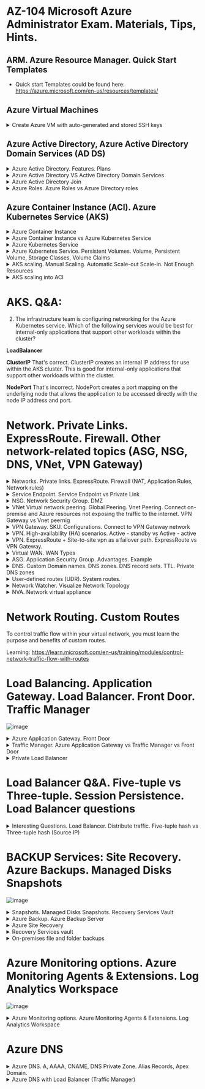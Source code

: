 # AZ-104 Microsoft Azure Administrator Exam. Materials, Tips, Hints.

## ARM. Azure Resource Manager. Quick Start Templates

* Quick start Templates could be found here: https://azure.microsoft.com/en-us/resources/templates/

## Azure Virtual Machines

<details>
<summary>Create Azure VM with auto-generated and stored SSH keys</summary>

> az vm create \
    --resource-group YOUR_RESOURCE_GROUP \
    --name SampleVM2 \
    --image UbuntuLTS \
    --admin-username azureuser \
    --generate-ssh-keys \

</details>  

## Azure Active Directory, Azure Active Directory Domain Services (AD DS)

<details>
<summary>Azure Active Directory. Features. Plans</summary>

![image](https://user-images.githubusercontent.com/4239376/187085417-662708e0-87eb-445c-b6d0-aaea1e0fdc98.png)

</details>

<details>
<summary>Azure Active Directory VS Active Directory Domain Services</summary>

![image](https://user-images.githubusercontent.com/4239376/187085204-f65f3882-d2c3-4369-ab04-b8fbf65cb190.png)

Azure Active Directory is different
* Although Azure AD has many similarities to AD DS, there are also many differences. It is important to realize that using Azure AD is different from deploying an Active Directory domain controller on an Azure virtual machine and adding it to your on-premises domain. Here are some characteristics of Azure AD that make it different.

1. Identity solution. Azure AD is primarily an identity solution, and it is designed for Internet-based applications by using HTTP and HTTPS communications.
REST API Querying. Because Azure AD is HTTP/HTTPS based, it cannot be queried through LDAP. Instead, Azure AD uses the REST API over HTTP and HTTPS.
2. Communication Protocols. Because Azure AD is HTTP/HTTPS based, it does not use Kerberos authentication. Instead, it uses HTTP and HTTPS protocols such as SAML, WS-Federation, and OpenID Connect for authentication (and OAuth for authorization).
3. Federation Services. Azure AD includes federation services, and many third-party services (such as Facebook).
4. Flat structure. Azure AD users and groups are created in a flat structure, and there are no Organizational Units (OUs) or Group Policy Objects (GPOs).
</details>

<details>
<summary>Azure Active Directory Join</summary>

  Azure AD Join is designed to provide access to organizational apps and resources and to simplify Windows deployments of work-owned devices. AD Join has these benefits.  
  Azure Active Directory (Azure AD) enables single sign-on to devices, apps, and services from anywhere. IT administrators must ensure corporate assets are protected and that devices meet standards for security and compliance.  
  ![image](https://user-images.githubusercontent.com/4239376/187085477-db312954-4af1-49b3-877c-ea64fa03f245.png)

  ### Azure AD Join benefits:
* Single-Sign-On (SSO) to your Azure-managed SaaS apps and services. Your users won't have additional authentication prompts when accessing work resources. The SSO functionality is available even when users are not connected to the domain network.
* Enterprise state roaming of user settings across joined devices. With Windows 10, users gain the ability to securely synchronize their user settings and application settings data to the cloud. This reduces the time to configure a new device.
* Access to Microsoft Store for Business using an Azure AD account. Your users can choose from an inventory of applications pre-selected by the organization.
* Windows Hello support for secure and convenient access to work resources.
* Restriction of access to apps from only devices that meet compliance policy.
* Seamless access to on-premise resources when the device has line of sight to the on-premises domain controller.

  ### Connection options:
* Registering a device to Azure AD enables you to manage a device’s identity. Azure AD device registration provides the device with an identity that is used to authenticate the device when a user signs-in to Azure AD. You can use the identity to enable or disable a device.
* Joining a device is an extension to registering a device. Joining provides the benefits of registering and changes the local state of a device. Changing the local state enables your users to sign-in to a device using an organizational work or school account instead of a personal account.
  
</details>

<details>
<summary>Azure Roles. Azure Roles vs Azure Directory roles</summary>

![image](https://user-images.githubusercontent.com/4239376/187094387-e7732727-4847-419a-a3f9-af31cefd071a.png)
![image](https://user-images.githubusercontent.com/4239376/187094390-944ae973-6a22-4828-904d-a9cee7afc8a8.png)
1. Actions
2. NoActions
3. DataActions

* Classic subscription administrator roles
* Azure role-based access control (RBAC) roles
* Azure Active Directory (Azure AD) administrator roles

![image](https://user-images.githubusercontent.com/4239376/187094377-029444cf-0bf9-4ae6-88cd-e906a6c11db9.png)

### The following diagram illustrates how Azure AD Admin roles are different from Azure RBAC roles. 
Azure AD Admin roles are used to manage resources in Azure AD, such as users, groups, and domains. Azure RBAC roles provide more fine-grained access management to Azure resources.

![image](https://user-images.githubusercontent.com/4239376/187094494-02376152-8d06-41ad-87e6-c6ebba533793.png)

</details>

## Azure Container Instance (ACI). Azure Kubernetes Service (AKS)

<details>
<summary>Azure Container Instance</summary>

### Intro:
The top-level resource in Azure Container Instances is the container group. A container group is a collection of containers that get scheduled on the same host machine. The containers in a container group share a lifecycle, resources, local network, and storage volumes. It's similar in concept to a pod in Kubernetes.

![image](https://user-images.githubusercontent.com/4239376/188326890-ee3cf8a5-cb0e-44ff-a508-7b4ddb002994.png)
![image](https://user-images.githubusercontent.com/4239376/188326898-b7259ee3-83e1-4db8-983f-cbb2c3b77b92.png)

### An example container group:
* Is scheduled on a single host machine.
* Is assigned a DNS name label.
* Exposes a single public IP address, with one exposed port.
* Consists of two containers. One container listens on port 80, while the other listens on port 1433.
* Includes two Azure file shares as volume mounts, and each container mounts one of the shares locally.

### Resource allocation
Azure Container Instances allocates resources such as CPUs, memory, and optionally GPUs to a multi-container group by adding the resource requests of the instances in the group. Taking CPU resources as an example, if you create a container group with two container instances, each requesting one CPU, then the container group is allocated 2 CPUs.

### Common scenarios
* Multi-container groups are useful in cases where you want to divide a single functional task into a small number of container images. These images can then be delivered by different teams and have separate resource requirements. Example usage could include:

* A container serving a web application and a container pulling the latest content from source control.
* An application container and a logging container. The logging container collects the logs and metrics output by the main application and writes them to long-term storage.
* An application container and a monitoring container. The monitoring container periodically makes a request to the application to ensure that it's running and responding correctly, and raises an alert if it's not.
* A front-end container and a back-end container. The front end might serve a web application, with the back end running a service to retrieve data.

</details>

<details>
<summary>Azure Container Instance vs Azure Kubernetes Service</summary>

ACI is easier, lightweight solution to run your containerized instances. AKS is more about handling complex scenarios when you need to manage a series of pods, containers in them and so on.

</details>

<details>
<summary>Azure Kubernetes Service</summary>

## The standard container management runtime focuses on managing individual containers. If you want to scale a complex system with multiple containers working together, this scenario becomes challenging. To make the management process easier, it's common to use a container management platform, such as Kubernetes.
  
![image](https://user-images.githubusercontent.com/4239376/188499804-71c3d4d6-81de-481d-97fc-9764aef4d2a3.png)
  
* Pools are groups of nodes with identical configurations.

* Nodes are individual virtual machines running containerized applications.

* Pods are a single instance of an application. A pod can contain multiple containers.

* Container is a lightweight and portable executable image that contains software and all of its dependencies.

* Deployment has one or more identical pods managed by Kubernetes.

* Manifest is the YAML file describing a deployment.

## Kubernetes Cluster
  
![image](https://user-images.githubusercontent.com/4239376/188499954-766b2e58-98dd-4a8f-b58c-97f8b9f07bc4.png)

### A Kubernetes cluster is divided into two components:

Azure-managed nodes, which provide the core Kubernetes services and orchestration of application workloads.
Customer-managed nodes that run your application workloads.
  
### Azure-managed node

When you create an AKS cluster, a cluster node is automatically created and configured. This node is provided as a managed Azure resource abstracted from the user. You pay only for running agent nodes
  
### Nodes and node pools
To run your applications and supporting services, you need a Kubernetes node. An AKS cluster contains one or more nodes (Azure Virtual Machines) that run the Kubernetes node components and the container runtime.
  
* The kubelet is the Kubernetes agent that processes the orchestration requests from the Azure-managed node, and scheduling of running the requested containers. 
* Virtual networking is handled by the kube-proxy on each node. The proxy routes network traffic and manages IP addressing for services and pods.
* The container runtime is the component that allows containerized applications to run and interact with additional resources such as the virtual network and storage. AKS clusters using Kubernetes version 1.19 node pools and greater use containerd as its container runtime. AKS clusters using Kubernetes prior to v1.19 for node pools use Moby (upstream docker) as its container runtime.
  
Nodes of the same configuration are grouped together into node pools. A Kubernetes cluster contains one or more node pools. The initial number of nodes and size are defined when you create an AKS cluster, which creates a default node pool. This default node pool in AKS contains the underlying VMs that run your agent nodes.

### Ingress Controller
  In Kubernetes, Services logically group pods to allow for direct access via an IP address or DNS name and on a specific port. You can also distribute traffic using a load balancer. More complex routing of application traffic can also be achieved with Ingress Controllers. Security and filtering of the network traffic for pods is possible with Kubernetes network policies.
  
### Pods
Kubernetes uses pods to run an instance of your application. A pod represents a single instance of your application. Pods typically have a 1:1 mapping with a container, although there are advanced scenarios where a pod might contain multiple containers. These multi-container pods are scheduled together on the same node, and allow containers to share related resources.
  
</details>

<details>
<summary>Azure Kubernetes Service. Persistent Volumes. Volume, Persistent Volume, Storage Classes, Volume Claims</summary>
  
![image](https://user-images.githubusercontent.com/4239376/188500754-d6adcacf-d378-4f7b-875c-f2758d999d3e.png)  
## Applications that run in Azure Kubernetes Service (AKS) may need to store and retrieve data. 
  
  For some application workloads, this data storage can use local, fast storage on the node that is no longer needed when the pods are deleted. Other application workloads may require storage that persists on more regular data volumes within the Azure platform. Multiple pods may need to share the same data volumes, or reattach data volumes if the pod is rescheduled on a different node. Finally, you may need to inject sensitive data or application configuration information into pods.
  
* Volumes
* Persistent volumes
* Storage classes
* Persistent volume claims
  
### Volumes
Applications often need to be able to store and retrieve data. As Kubernetes typically treats individual pods as ephemeral, disposable resources, different approaches are available for applications use and persist data as necessary. A volume represents a way to store, retrieve, and persist data across pods and through the application lifecycle.  
  
Traditional volumes to store and retrieve data are created as Kubernetes resources backed by Azure Storage. You can manually create these data volumes to be assigned to pods directly, or have Kubernetes automatically create them. These data volumes can use Azure Disks or Azure Files:  
  
* Azure Disks can be used to create a Kubernetes DataDisk resource. Disks can use Azure Premium storage, backed by high-performance SSDs, or Azure Standard storage, backed by regular HDDs. For most production and development workloads, use Premium storage. Azure Disks are mounted as ReadWriteOnce, so are only available to a single node. For storage volumes that can be accessed by multiple nodes simultaneously, use Azure Files.
* Azure Files can be used to mount an SMB 3.0 share backed by an Azure Storage account to pods. Files let you share data across multiple nodes and pods. Files can use Azure Standard storage backed by regular HDDs, or Azure Premium storage, backed by high-performance SSDs.
 
### Persistent volumes
Volumes are defined and created as part of the pod lifecycle only exist until the pod is deleted. Pods often expect their storage to remain if a pod is rescheduled on a different host during a maintenance event, especially in StatefulSets. A persistent volume (PV) is a storage resource created and managed by the Kubernetes API that can exist beyond the lifetime of an individual pod.  
  
Azure Disks or Files are used to provide the PersistentVolume. As noted in the previous section on Volumes, the choice of Disks or Files is often determined by the need for concurrent access to the data or the performance tier.  
  
A PersistentVolume can be statically created by a cluster administrator, or dynamically created by the Kubernetes API server. If a pod is scheduled and requests storage that is not currently available, Kubernetes can create the underlying Azure Disk or Files storage and attach it to the pod. Dynamic provisioning uses a StorageClass to identify what type of Azure storage needs to be created.  
   
### Storage classes
To define different tiers of storage, such as Premium and Standard, you can create a StorageClass. The StorageClass also defines the reclaimPolicy. This reclaimPolicy controls the behavior of the underlying Azure storage resource when the pod is deleted and the persistent volume may no longer be required. The underlying storage resource can be deleted, or retained for use with a future pod.
  
**In AKS, four initial StorageClasses are created for cluster using the in-tree storage plugins:**

* default - Uses Azure StandardSSD storage to create a Managed Disk. The reclaim policy ensures that the underlying Azure Disk is deleted when the persistent volume that used it is deleted.
* managed-premium - Uses Azure Premium storage to create a Managed Disk. The reclaim policy again ensures that the underlying Azure Disk is deleted when the persistent volume that used it is deleted.
* azurefile - Uses Azure Standard storage to create an Azure File Share. The reclaim policy ensures that the underlying Azure File Share is deleted when the persistent volume that used it is deleted.
* azurefile-premium - Uses Azure Premium storage to create an Azure File Share. The reclaim policy ensures that the underlying Azure File Share is deleted when the persistent volume that used it is deleted.
  
  If no StorageClass is specified for a persistent volume, the default StorageClass is used. Take care when requesting persistent volumes so that they use the appropriate storage you need. You can create a StorageClass for additional needs using kubectl.
  
### Persistent volume claims
A PersistentVolumeClaim requests either Disk or File storage of a particular StorageClass, access mode, and size. The Kubernetes API server can dynamically provision the underlying storage resource in Azure if there is no existing resource to fulfill the claim based on the defined StorageClass. The pod definition includes the volume mount once the volume has been connected to the pod.

**A PersistentVolume is bound to a PersistentVolumeClaim once an available storage resource has been assigned to the pod requesting it. There is a 1:1 mapping of persistent volumes to claims.**
  
</details> 

<details>
<summary>AKS scaling. Manual Scaling. Automatic Scale-out Scale-in. Not Enough Resources</summary>

  ![image](https://user-images.githubusercontent.com/4239376/188501775-da85b625-2e80-42cc-91f8-7ebeb8959850.png)

## As you run applications in Azure Kubernetes Service (AKS), you may need to increase or decrease the amount of compute resources. 
As the number of application instances you need change, the number of underlying Kubernetes nodes may also need to change.
  
  
### Manually scale pods or nodes
  You can manually scale replicas (pods) and nodes to test how your application responds to a change in available resources and state. Manually scaling resources also lets you define a set amount of resources to use to maintain a fixed cost, such as the number of nodes. To manually scale, you define the replica or node count, and the Kubernetes API schedules creating new pods or draining nodes.
  
### Horizontal pod autoscaler (checks the Metrics API every 30 seconds)
  Kubernetes uses the horizontal pod autoscaler (HPA) to monitor the resource demand and automatically scale the number of replicas. By default, the horizontal pod autoscaler checks the Metrics API every 30 seconds for any required changes in replica count. When changes are required, the number of replicas is increased or decreased accordingly. Horizontal pod autoscaler works with AKS clusters that have deployed the Metrics Server for Kubernetes 1.8+.

  When you configure the horizontal pod autoscaler for a given deployment, you define the minimum and maximum number of replicas that can run. You also define the metric to monitor and base any scaling decisions on, such as CPU usage.
  
### Cooldown of scaling events
  As the horizontal pod autoscaler checks the Metrics API every 30 seconds, previous scale events may not have successfully completed before another check is made. This behavior could cause the horizontal pod autoscaler to change the number of replicas before the previous scale event has been able to receive application workload and the resource demands to adjust accordingly.

  To minimize these race events, cooldown or delay values can be set. These values define how long the horizontal pod autoscaler must wait after a scale event before another scale event can be triggered. This behavior allows the new replica count to take effect and the Metrics API reflect the distributed workload. By default, the delay on scale up events is 3 minutes, and the delay on scale down events is 5 minutes.
  
  You may need to tune these cooldown values. The default cooldown values may give the impression that the horizontal pod autoscaler isn't scaling the replica count quickly enough. For example, to more quickly increase the number of replicas in use, reduce the --horizontal-pod-autoscaler-upscale-delay when you create your horizontal pod autoscaler definitions using kubectl.
  
### Cluster autoscaler
To respond to changing pod demands, Kubernetes has a cluster autoscaler that adjusts the number of nodes based on the requested compute resources in the node pool. By default, the cluster autoscaler checks the API server every 10 seconds for any required changes in node count. If the cluster autoscale determines that a change is required, the number of nodes in your AKS cluster is increased or decreased accordingly. The cluster autoscaler works with RBAC-enabled AKS clusters that run Kubernetes 1.10.x or higher.

Cluster autoscaler is typically used alongside the horizontal pod autoscaler. When combined, the horizontal pod autoscaler increases or decreases the number of pods based on application demand, and the cluster autoscaler adjusts the number of nodes as needed to run those additional pods accordingly.
  
### Scale out events (IF NOT ENOUGH NODE RESOURCES)
If a node does not have sufficient compute resources to run a requested pod, that pod cannot progress through the scheduling process. The pod cannot start unless other compute resources are available within the node pool.
  
  When the cluster autoscaler notices pods that cannot be scheduled due to node pool resource constraints, the number of nodes within the node pool is increased to provide the extra compute resources. When those additional nodes are successfully deployed and available for use within the node pool, the pods are then scheduled to run on them.
  
* If your application needs to scale rapidly, some pods may remain in a state waiting to be scheduled until the new nodes deployed by the cluster autoscaler can accept the scheduled pods. For applications that have high burst demands, you can scale with virtual nodes and Azure Container Instances.
  
### Scale in events
The cluster autoscaler also monitors the pod scheduling status for nodes that have not recently received new scheduling requests. This scenario indicates that the node pool has more compute resources than are required, and that the number of nodes can be decreased.

A node that passes a threshold for no longer being needed for 10 minutes by default is scheduled for deletion. When this situation occurs, pods are scheduled to run on other nodes within the node pool, and the cluster autoscaler decreases the number of nodes.
  
</details>

<details>
<summary>AKS scaling into ACI</summary>
  
  ![image](https://user-images.githubusercontent.com/4239376/188502805-09e66102-c7ab-49e8-9e4d-a708d2cf8561.png)

  To rapidly scale your AKS cluster, you can integrate with Azure Container Instances (ACI). Kubernetes has built-in components to scale the replica and node count. However, if your application needs to rapidly scale, the horizontal pod autoscaler may schedule more pods than can be provided by the existing compute resources in the node pool. If configured, this scenario would then trigger the cluster autoscaler to deploy additional nodes in the node pool. It may take a few minutes for those nodes to successfully provision.

* ACI lets you quickly deploy container instances without more infrastructure overhead. When you connect with AKS, ACI becomes a secured, logical extension of your AKS cluster. The Virtual Kubelet component is installed in your AKS cluster that presents ACI as a virtual Kubernetes node. Kubernetes can then schedule pods that run as ACI instances through virtual nodes, not as pods on VM nodes directly in your AKS cluster.
  
</details>

# AKS. Q&A:
2. The infrastructure team is configuring networking for the Azure Kubernetes service. Which of the following services would be best for internal-only applications that support other workloads within the cluster?

**LoadBalancer**

**ClusterIP**
That's correct. ClusterIP creates an internal IP address for use within the AKS cluster. This is good for internal-only applications that support other workloads within the cluster.

**NodePort**
That's incorrect. NodePort creates a port mapping on the underlying node that allows the application to be accessed directly with the node IP address and port.

# Network. Private Links. ExpressRoute. Firewall. Other network-related topics (ASG, NSG, DNS, VNet, VPN Gateway)

<details>
<summary>Networks. Private links. ExpressRoute. Firewall (NAT, Application Rules, Network rules)</summary>
  Private links - could organize access between your private network and Azure resource.  Could be created once network created.  
  ExpressRoute - Azure - on-premise connection. 
  
## Firewall
    
![image](https://user-images.githubusercontent.com/4239376/188989290-6bde02fd-2cb8-47e3-91db-11670291e7f3.png)
    
### Topology
  It's recommended to use a hub-spoke network topology when deploying a firewall.

![image](https://user-images.githubusercontent.com/4239376/188988384-1b7a72b7-c469-49fd-b862-272adc8c22fa.png)
    
* The hub is a virtual network in Azure that acts as a central point of connectivity to your on-premises network.
* The spokes are virtual networks that peer with the hub, and can be used to isolate workloads.
* Traffic flows between the on-premises datacenter and the hub through an ExpressRoute or VPN gateway connection.

## Azure Firewall Features
    * Built-in high availability.  load balancers aren't required.
    * Availability Zones. Azure Firewall can be configured during deployment to span multiple Availability Zones for increased availability.
    * Network traffic filtering rules. You can centrally create allow or deny network filtering rules by source and destination IP address, port, and protocol. 
    * Threat intelligence. to alert and deny traffic from/to known malicious IP addresses and domains. The IP addresses and domains are sourced from the Microsoft Threat Intelligence feed.
    * Azure Monitor - built-in

## Azure Firewall combinations
    
![image](https://user-images.githubusercontent.com/4239376/188989451-ea20e496-b26c-472c-bd09-5dfd4fb32b97.png)

* Could be combines with Bastion (RDP\SSH traffic protection to your VMs)
* Could work together with VPN Gateway (Entry point from on-premise DC)

## Azure Firewall rules

![image](https://user-images.githubusercontent.com/4239376/188990044-04cca4c2-5ecb-4cf2-914d-8aa03fd86f01.png)

</details>  

<details>
<summary>Service Endpoint. Service Endpoint vs Private Link</summary>

A virtual network service endpoint provides the identity of your virtual network to the Azure service. Once service endpoints are enabled in your virtual network, you can secure Azure service resources to your virtual network by adding a virtual network rule to the resources.
    
![image](https://user-images.githubusercontent.com/4239376/189526580-ff10eb7f-3e4c-45fd-8f98-ae23c18baf07.png)

## Compare with Private link

Private Link is a newer solution than Service Endpoints.  
See alse here: https://samcogan.com/service-endpoints-and-private-link-whats-the-difference/
![image](https://user-images.githubusercontent.com/4239376/189526610-af2494b9-6289-4fd9-b9f7-2c6348e13773.png)

The key difference between Private Link and Service Endpoints is that with Private Link you are injecting the multi-tenant PaaS resource into your virtual network. With Service Endpoints, traffic still left you vNet and hit the public endpoint of the PaaS resource, with Private Link the PaaS resource sits within your vNet and gets a private IP on your vNet. When you send traffic to the PaaS resource, it does not leave the virtual network.

## Private Link case

![image](https://user-images.githubusercontent.com/4239376/189526704-f1432613-af85-4ccb-9e3b-1e2e5b59d3ac.png)

* Private connectivity to services on Azure. Traffic remains on the Microsoft network, with no public internet access. Connect privately to services running in other Azure regions. Private Link is global and has no regional restrictions.
* Integration with on-premises and peered networks. Access private endpoints over private peering or VPN tunnels from on-premises or peered virtual networks. Microsoft hosts the traffic, so you don’t need to set up public peering or use the internet to migrate your workloads to the cloud.
* Protection against data exfiltration for Azure resources. Use Private Link to map private endpoints to Azure PaaS resources. When there is a security incident within your network, only the mapped resource would be accessible, eliminating the threat of data exfiltration.
* Services delivered directly to your customers’ virtual networks. Privately consume Azure PaaS, Microsoft partner, and your own services in your virtual networks on Azure. Private Link works across Azure Active Directory (Azure AD) tenants to help unify your experience across services. Send, approve, or reject requests directly, without permissions or role-based access controls.
    
</details>

<details>
<summary>NSG. Network Security Group. DMZ</summary>

## NSG

You can limit network traffic to resources in a virtual network using a network security group (NSG). A network security group contains a list of security rules that allow or deny inbound or outbound network traffic. An NSG can be associated to a subnet or a network interface. A network security group can be associated multiple times.

There are three default inbound security rules.  

![image](https://user-images.githubusercontent.com/4239376/189196019-03aa54d1-7b1b-4583-85ce-72aa6c41add2.png)

There are three default outbound security rules.  

![image](https://user-images.githubusercontent.com/4239376/189196054-42265689-d63b-41bd-8b54-234c4478e3e1.png)

You can add more rules by specifying:

* Name
* Priority
* Port
* Protocol (Any, TCP, UDP)
*Source (Any, IP Addresses, Service tag)
* Destination (Any, IP Addresses, Virtual Network)
* Action (Allow or Deny)

## Example:

![image](https://user-images.githubusercontent.com/4239376/189196512-62f8f17f-c23f-471a-9547-1ceaa11fe995.png)

In the above example, if there was incoming traffic on port 80, you would need to have the NSG at the subnet level ALLOW port 80. You would also need another N S G with an ALLOW rule on port 80 at the NIC level.

</details>

<details>
<summary>VNet Virtual network peering. Global Peering. Vnet Peering. Connect on-premise and Azure resources not exposing the traffic to the internet. VPN Gateway vs Vnet peernig</summary>


**Create network:**    
    
> az network vnet create \
    --resource-group <YOUR_RESOURCE_GROUP> \
    --name SalesVNet \
    --address-prefixes 10.1.0.0/16 \
    --subnet-name <SUBNET_NAME> \
    --subnet-prefixes 10.1.1.0/24 \
    --location northeurope
    
**Create peering connection:**
> az network vnet peering create \
    --name <FROM_SUBNET_TO_SUBNET_NAME>
    --remote-vnet <FIRST_SUBNET_NAME> \
    --resource-group <RESOURCE_GROUP_OF_DESTINATION_SUBNET> \
    --vnet-name <SECOND_SUBNET_NAME> \
    --allow-vnet-access  
    
**Show list of established connections:**
> az network vnet peering list \
    --resource-group <RESOURCE_GROUP_ID> \
    --vnet-name <YOUR_NETWORK> \
    --query "[].{Name:name, Resource:resourceGroup, PeeringState:peeringState, AllowVnetAccess:allowVirtualNetworkAccess}"\
    --output table
    
Several business units have identified services in these virtual networks that need to communicate with each other. You need to enable this connectivity, but you don't want to expose these services to the internet. You also want to keep the integration as simple as possible.

![image](https://user-images.githubusercontent.com/4239376/189206782-c6cef64a-ce76-4135-b5e2-945fa6bde316.png)

## How to create
    
![image](https://user-images.githubusercontent.com/4239376/189207616-60a3f1f6-2b99-49ee-8a9e-25cf8d40c9e7.png)

1. Create two virtual networks.
2. Peer the virtual networks.
  Optional:  
3. Create virtual machines in each virtual network.
4. Test the communication between the virtual machines.    
    
### Advantages

* Private. Network traffic between peered virtual networks is private. Traffic between the virtual networks is kept on the Microsoft backbone network. No public Internet, gateways, or encryption is required in the communication between the virtual networks.
* Performance. A low-latency, high-bandwidth connection between resources in different virtual networks.
* Communication. The ability for resources in one virtual network to communicate with resources in a different virtual network, once the virtual networks are peered.
* Seamless. The ability to transfer data across Azure subscriptions, deployment models, and across Azure regions.
* No disruption. No downtime to resources in either virtual network when creating the peering, or after the peering is created.

![image](https://user-images.githubusercontent.com/4239376/189206979-5a706e1f-9be9-484b-97cd-71e0f8ef524a.png)

## VNet is non-transitive
    
VNet Peering is nontransitive. When you establish VNet peering between VNet1 and VNet2 and between VNet2 and VNet3, VNet peering capabilities do not apply between VNet1 and VNet3.
    
* Implement a multi-level hub and spoke architecture.
* Overcome the limit on the number of VNet peerings per virtual network.
  
![image](https://user-images.githubusercontent.com/4239376/189208010-a12b91d1-20f3-4d92-b663-c607e6e7e382.png)

## VNet Global Peering vs Virtual Network Peering

* Virtual network peering connects virtual networks in the same Azure region, such as two virtual networks in North Europe.
* Global virtual network peering connects virtual networks that are in different Azure regions, such as a virtual network in North Europe and a virtual network in West Europe.

## Vnet Peering Usecases

* Cross-subscription virtual network peering. You can use virtual network peering even when both virtual networks are in different subscriptions. This set up might be necessary for mergers and acquisitions or to connect virtual networks in subscriptions that different departments manage. Virtual networks can be in different subscriptions, and the subscriptions can use the same or different Azure Active Directory tenants.

* Gateway transit. You can connect to your on-premises network from a peered virtual network if you enable gateways transit from a virtual network that has a VPN gateway. 

* Overlapping address spaces. IP address spaces of connected networks within Azure, between Azure and your on-premises network can't overlap. 
![image](https://user-images.githubusercontent.com/4239376/190232252-14f36ff7-24d3-4537-8f99-b0dcc1b16433.png)


## VPN Gateway vs VNet peering

* A VPN gateway is a specific type of VNet gateway that is used to send traffic between an Azure virtual network and an on-premises location over the public internet. You can also use a VPN gateway to send traffic between VNets. Each VNet can have only one VPN gateway.
    
[https://azure.microsoft.com/en-us/blog/vnet-peering-and-vpn-gateways/](https://azure.microsoft.com/en-us/blog/vnet-peering-and-vpn-gateways/)

![image](https://user-images.githubusercontent.com/4239376/189207302-17f68f0d-4423-4621-bcbf-efc941a74e0f.png)
    
![image](https://user-images.githubusercontent.com/4239376/189207320-54d54ddc-4047-4d2f-8f63-2972c3b57a82.png)

    
## Which is best for you?

While we offer two ways to connect VNets, based on your specific scenario and needs, you might want to pick one over the other.

* VNet Peering provides a low latency, high bandwidth connection useful in scenarios such as cross-region data replication and database failover scenarios. Since traffic is completely private and remains on the Microsoft backbone, customers with strict data policies prefer to use VNet Peering as public internet is not involved. Since there is no gateway in the path, there are no extra hops, ensuring low latency connections.

* VPN Gateways provide a limited bandwidth connection and is useful in scenarios where encryption is needed, but bandwidth restrictions are tolerable. In these scenarios, customers are also not as latency-sensitive.
    
# Q & A
    
1. Which of the following allows peered virtual networks to share the gateway and get access to resources?
* Gateway transit
    
2. Virtual network peering is successfully established when the peering status for both virtual network peerings shows which status?
* Connected
    
</details>

<details>
<summary>VPN Gateway. SKU. Configurations. Connect to VPN Gateway network</summary>

![image](https://user-images.githubusercontent.com/4239376/189523382-b5983f25-9185-4b72-b3f6-cee2b93fe86b.png)

**A VPN gateway is a specific type of virtual network gateway that is used to send encrypted traffic between an Azure virtual network and an on-premises location over the public Internet. You also use a VPN gateway to send encrypted traffic between Azure virtual networks over the Microsoft network.**

* Site-to-site connections connect on-premises datacenters to Azure virtual networks
* VNet-to-VNet connections connect Azure virtual networks (custom)
* Point-to-site (User VPN) connections connect individual devices to Azure virtual networks

![image](https://user-images.githubusercontent.com/4239376/189523400-ffa6ac9d-6b80-4ffc-aaa7-e27ce9517294.png)

## VPN Gateway vs VNet peering

* A VPN gateway is a specific type of VNet gateway that is used to send traffic between an Azure virtual network and an on-premises location over the public internet. You can also use a VPN gateway to send traffic between VNets. Each VNet can have only one VPN gateway.
    
## VPN Gateway creation
    
* Before creating a virtual network gateway for your virtual network, you first need to create the gateway subnet. The gateway subnet contains the IP addresses that are used by the virtual network gateway. If possible, it's best to create a gateway subnet by using a CIDR block of /28 or /27 to provide enough IP addresses to accommodate future configuration requirements.

* When you create your gateway subnet, gateway VMs are deployed to the gateway subnet and configured with the required VPN gateway settings. Never deploy other resources (for example, additional VMs) to the gateway subnet. The gateway subnet must be named GatewaySubnet. 
    
## VPN Types. Route-based vs Policy-based

  VPN type. Route based or Policy based. Most VPN types are Route-based. The type of VPN you choose depends on the make and model of your VPN device, and the kind of VPN connection you intend to create. Typical route-based gateway scenarios include point-to-site, inter-virtual network, or multiple site-to-site connections. Route-based is also selected when you coexist with an ExpressRoute gateway or if you need to use IKEv2. Policy-based gateways support only IKEv1.

## SKU Types

  Use the drop-down to select a gateway SKU. Your choice will affect the number of tunnels you can have and the aggregate throughput benchmark. The benchmark is based on measurements of multiple tunnels aggregated through a single gateway. It is not a guaranteed throughput due to Internet traffic conditions and your application behaviors.
  
Generations:   
* Generation1 
* Generation2. 

  You cannot change generations or SKUs across generations. Basic and VpnGw1 SKUs are only supported in Generation1. VpnGw4 and VpnGw5 SKUs are only supported in Generation2.
 
![image](https://user-images.githubusercontent.com/4239376/189523479-56aa01b6-e6ee-4be9-b490-e7cd193adb58.png)

## VPN Gateway Type. Route-based VPNs vs Policy-based

* Route-based VPNs. Route-based VPNs use routes in the IP forwarding or routing table to direct packets into their corresponding tunnel interfaces. The tunnel interfaces then encrypt or decrypt the packets in and out of the tunnels. The policy (or traffic selector) for Route-based VPNs are configured as any-to-any (or wild cards).

* Policy-based VPNs. Policy-based VPNs encrypt and direct packets through IPsec tunnels based on the IPsec policies configured with the combinations of address prefixes between your on-premises network and the Azure VNet. The policy (or traffic selector) is defined as an access list in the VPN device configuration. When using a Policy-based VPN, keep in mind the following limitations:

Extra details:  

* Policy-Based VPNs can only be used on the Basic gateway SKU and is not compatible with other gateway SKUs.
* You can have only one tunnel when using a Policy-based VPN.
* You can only use Policy-based VPNs for S2S connections, and only for certain configurations. Most VPN Gateway configurations require a Route-based VPN.
  
## Connect to VPN Network
    
### Prerequisites
Set up the on-premises VPN gateway and decive you are going to use connecting to VPN Gateway in Azure.

    To configure your VPN device, you will need:

* A shared key. The same shared key that you specify when creating the VPN connection.
* The public IP address of your VPN gateway. The IP address can be new or existing.
    
![image](https://user-images.githubusercontent.com/4239376/189523759-ba5f4aef-d802-4629-9ab5-bd31f3991a97.png)
   
* Name. Enter a name for your connection.
* Connection type. Select Site-to-Site (IPSec) from the drop-down.
* Shared key (PSK). In this field, enter a shared key for your connection. You can generate or create this key yourself. In a site-to-site connection, the key you use is the same for your on-premises device and your virtual network gateway connection.
    
</details>

<details>
<summary>VPN. High-availability (HA) scenarios. Active - standby vs Active - active</summary>
    
![image](https://user-images.githubusercontent.com/4239376/189523923-39e51b49-1e0f-4b28-9abf-13cee3b4b673.png)
![image](https://user-images.githubusercontent.com/4239376/189523932-a6fa3ae7-b62d-4fa2-845f-8e6eab6ee3cb.png)
   
</details>

<details>
<summary>VPN. ExpressRoute + Site-to-site vpn as a failover path. ExpressRoute vs VPN Gateway.</summary>
  
![image](https://user-images.githubusercontent.com/4239376/189525781-39ac2fae-7379-4375-82c2-0336d8c62746.png)
    
## Consideration between options
![image](https://user-images.githubusercontent.com/4239376/189525862-2bc3b9ac-140c-447c-814f-eb85070c30dc.png)
    
</details>

<details>
<summary>Virtual WAN. WAN Types</summary>
  
Azure Virtual WAN is a networking service that provides optimized and automated branch connectivity to, and through, Azure. Azure regions serve as hubs that you can choose to connect your branches to. You use the Azure backbone to connect branches and enjoy branch-to-VNet connectivity.
    
Azure Virtual WAN brings together many Azure cloud connectivity services such as site-to-site VPN, User VPN (point-to-site), and ExpressRoute into a single operational interface. 
    
![image](https://user-images.githubusercontent.com/4239376/189525905-aa8eeaf7-73c7-4874-9524-8c1b8f87dd96.png)

## WAN Types
![image](https://user-images.githubusercontent.com/4239376/189525921-50d488af-b03f-44e6-9211-ab2489a36faf.png)

    
</details>

<details>
<summary>ASG. Application Security Group. Advantages. Example</summary>

## ASG

Application Security Groups (ASGs) ) logically group virtual machines by workload and define network security rules based on those groups. ASGs work in the same way as NSGs but provide an application-centric way of looking at your infrastructure.

## Example: 

![image](https://user-images.githubusercontent.com/4239376/189197524-fb66aa41-5de5-4332-990b-007f954edcf8.png)

* Let’s consider a usage case for an online retailer. In this scenario, it's important to control the network traffic to the application virtual machines. Here are the requirements.

* Shoppers access the company’s product catalog hosted on Web Servers. The Web Servers must be accessible from the internet over HTTP port 80 and HTTPS port 443.

* Inventory information is located on Database Servers. The Database Servers must be accessible over port 1433. Only the Web Servers should have access to the Database Servers.

### Answer:

For this scenario, we would:

Create an ASG (WebASG) that groups the Web Servers. Create another ASG (DBASG) that groups the Database Servers. Assign the corresponding server NICs to each ASG.  
Inside the NSG, create following rules:  

* Priority: 100, allow access from the internet to WebASG with port 80 and 443.
* Priority: 110, allow access from WebASG to DBASG with port 1433.
* Priority: 120, deny access from anywhere to DBASG with port 1433.

## ASG Advantages

* The configuration doesn’t require specific IP addresses. It would be difficult to specify IP addresses because of the number of servers and because the IP addresses could change. You also don't need to arrange the servers into a specific subnet.

* This configuration doesn't require multiple rule sets. You don't need to create a separate rule for each VM. You can dynamically apply new rules to ASG. New security rules are automatically applied to all the VMs in the Application Security Group.

* The configuration is easy to maintain and understand since is based on workload usage.


</details>

<details>
<summary>DNS. Custom Domain names. DNS zones. DNS record sets. TTL. Private DNS zones</summary>

When you create an Azure subscription, an Azure AD domain is automatically created. This instance of the domain has an initial domain name in the form domainname.onmicrosoft.com. 
    
## Information about domain names

* You must be a global administrator to perform domain management tasks. The global administrator is the user who created the subscription.  
* Domain names in Azure AD are globally unique. When one Azure AD directory has verified a domain name, other directories can't use that name.  
* Before a custom domain name can be used by Azure AD, the custom domain name must be added to your directory and verified.  

## Domain name verification
    
After adding the custom domain name, you must verify ownership of the domain name. Verification is performed by adding a DNS record. The DNS record can be MX or TXT. Once the DNS record is added, Azure will query the DNS domain for the presence of the record. This could take several minutes or several hours. When Azure verifies the presence of the DNS record, it will then add the domain name to the subscription.
    
## DNS Zones

* A DNS zone hosts the DNS records for a domain. So, to start hosting your domain in Azure DNS, you need to create a DNS zone for that domain name. Each DNS record for your domain is then created inside this DNS zone.
    
* To delegate your domain to Azure DNS, you first need to know the name server names for your zone. Each time a DNS zone is created Azure DNS allocates name servers from a pool. Once the Name Servers are assigned, Azure DNS automatically creates authoritative NS records in your zone.
    
![image](https://user-images.githubusercontent.com/4239376/189201476-c950dec5-ccb9-40ff-ad99-7de85f2bd18e.png)

## Child Domains
    
  If you want to set up a separate child zone, you can delegate a subdomain in Azure DNS. For example, after configuring contoso.com in Azure DNS, you could configure a separate child zone for partners.contoso.com.

  Setting up a subdomain follows the same process as typical delegation. The only difference is that NS records must be created in the parent zone contoso.com in Azure DNS, rather than in the domain registrar.
    
    
## DNS Record Sets
    
It's important to understand the difference between DNS record sets and individual DNS records. A record set is a collection of records in a zone that have the same name and are the same type.
    
![image](https://user-images.githubusercontent.com/4239376/189202149-0d2e01a8-83e3-4796-a28b-564edb83bc2a.png)

* A record set cannot contain two identical records. Empty record sets (with zero records) can be created, but do not appear on the Azure DNS name servers. Record sets of type CNAME can contain one record at most.
    
* The Add record set page will change depending on the type of record you select. For an A record, you will need the TTL (Time to Live) and IP address. The time to live, or TTL, specifies how long each record is cached by clients before being requeried.
    
![image](https://user-images.githubusercontent.com/4239376/189202362-e375ea41-af6f-4115-8089-9a74cb634eaf.png)

## Private DNS zones

When using private DNS zones, you can use your own custom domain names rather than the Azure-provided names. Using custom domain names helps you to tailor your virtual network architecture to best suit your organization's needs. It provides name resolution for virtual machines (VMs) within a virtual network and between virtual networks. Additionally, you can configure zones names with a split-horizon view, which allows a private and a public DNS zone to share the name.
    
![image](https://user-images.githubusercontent.com/4239376/189202579-9440d2a9-a961-4470-b38c-3c0d146277df.png)
    
## Azure private DNS benefits
    
* Removes the need for custom DNS solutions. Previously, many customers created custom DNS solutions to manage DNS zones in their virtual network. You can now perform DNS zone management by using the native Azure infrastructure. This removes the burden of creating and managing custom DNS solutions.
* Use all common DNS records types. Azure DNS supports A, AAAA, CNAME, MX, PTR, SOA, SRV, and TXT records.
* Automatic hostname record management. Along with hosting your custom DNS records, Azure automatically maintains hostname records for the VMs in the specified virtual networks. In this scenario, you can optimize the domain names you use without needing to create custom DNS solutions or modify applications.
* Hostname resolution between virtual networks. Unlike Azure-provided host names, private DNS zones can be shared between virtual networks. This capability simplifies cross-network and service-discovery scenarios, such as virtual network peering.
* Familiar tools and user experience. To reduce the learning curve, this new offering uses well-established Azure DNS tools (PowerShell, Azure Resource Manager templates, and the REST API).
* Split-horizon DNS support. With Azure DNS, you can create zones with the same name that resolve to different answers from within a virtual network and from the public internet. A typical scenario for split-horizon DNS is to provide a dedicated version of a service for use inside your virtual network.
* Available in all Azure regions. The Azure DNS private zones feature is available in all Azure regions in the Azure public cloud.
    
    
### Private DNS. Scenario 1: Name resolution scoped to a single virtual network

![image](https://user-images.githubusercontent.com/4239376/189202934-3b8c5c15-cff8-4302-b6d6-ed74931a6409.png)

  In this scenario, you have a virtual network and resources in Azure, including virtual machines (VMs). You want to resolve the resources from within the virtual network via a specific domain name (DNS zone). You also need the name resolution to be private and not accessible from the internet. Furthermore, for the VMs within the VNET, you need Azure to automatically register them into the DNS zone.

  In the above diagram, VNET1 contains two VMs (VM1 and VM2). Each VM has a private IP address. When you create a Private Zone (contoso.lab) and link it to VNet1, Azure DNS will automatically create two A records in the zone if you enable auto registration in the link configuration. DNS queries from VM1 to resolve VM2.contoso.lab will receive a DNS response that contains the Private IP of VM2. And, a Reverse DNS query (PTR) for the Private IP of VM1 (10.0.0.4) issued from VM2 will receive a DNS response that contains the FQDN of VM1, as expected.
    
### Scenario 2: Name resolution for multiple networks    
    
![image](https://user-images.githubusercontent.com/4239376/189203157-41fb8499-4584-44fb-9227-d9ae421d8e96.png)
    
  Name resolution across multiple virtual networks is probably the most common usage for DNS private zones. The following diagram shows a simple version of this scenario where there are only two virtual networks - VNet1 and VNet2.
    
* VNet1 is designated as a Registration virtual network and VNET2 is designated as a Resolution virtual network.
* The intent is for both virtual networks to share a common zone contoso.lab.
* The Resolution and Registration virtual networks are linked to the zone.
* DNS records for the Registration VNet VMs are automatically created. You can manually add DNS records for VMs in the Resolution virtual network.
    
#### In this configuration:

* DNS queries across the virtual networks are resolved. A DNS query from a VM in the Resolution VNet, for a VM in the Registration VNet, will receive a DNS response containing the Private IP of VM.
* Reverse DNS queries are scoped to the same virtual network. A Reverse DNS (PTR) query from a VM in the Resolution virtual network, for a VM in the Registration VNet, will receive a DNS response containing the NXDOMAIN of the VM. But, a reverse DNS query from a VM in the Resolution VNet, for a VM in the same VNet, will receive the FQDN.
    
# Q & A
    
1. Azure Private DNS allows which of the following?
    
* Lets organizations manage and resolve domain names in a virtual network without adding a custom DNS solution.
Correct. Azure Private DNS manages and resolves domain names in a virtual network without adding a custom DNS solution.

2. Which of the following best summarizes the purpose of Azure DNS?
* Manages and hosts the registered domain and associated records.
Correct. Azure DNS hosts the registered domains. Administrators can control and configure the domain records, like A, CNAME, MX, and set up alias records.

3. What type of DNS record should be created to map one or more IP addresses against a single domain?

* A or AAAA
Correct. The A or AAAA record maps an IP address to a domain. Multiple IP addresses are known as a record set.

</details>

<details>
<summary>User-defined routes (UDR). System routes.</summary>

## initial scheme
Azure uses system routes to direct network traffic between virtual machines, on-premises networks, and the Internet. 
![image](https://user-images.githubusercontent.com/4239376/189526414-ea3e491a-307d-4d27-864b-70dcd591caf2.png)

## User-defined routes when you want to customize behavior
![image](https://user-images.githubusercontent.com/4239376/189526460-3577f026-ee04-400a-b26c-2c89fcc55d58.png)

</details>

<details>
<summary>Network Watcher. Visualize Network Topology</summary>

* Regional service
* Network Watcher provides tools to monitor, diagnose, view metrics, and enable or disable logs for resources in an Azure virtual network. 
* Verify IP Flow: Quickly diagnose connectivity issues from or to the internet and from or to the on-premises environment.
> When you deploy a VM, Azure applies several default security rules to the VM. These rules allow or deny traffic to or from the VM. You might override Azure's default rules or create additional rules. At some point, a VM may become unable to communicate with other resources, because of a security rule.

![image](https://user-images.githubusercontent.com/4239376/189740671-1ab02cc6-1682-47c9-b179-adf3579c4426.png)

* Next Hop: To determine if traffic is being directed to the intended destination by showing the next hop. This will help determine if networking routing is correctly configured.

* Visualize Network Topology

![image](https://user-images.githubusercontent.com/4239376/189740739-f288ee2d-2941-469f-b6a1-51d488208095.png)

</details>

<details>
<summary>NVA. Network virtual appliance</summary>

![image](https://user-images.githubusercontent.com/4239376/190916979-156c52be-9187-4fc5-bf60-d25f090745c4.png)
    
You can deploy NVAs chosen from providers in Azure Marketplace. Such providers include Cisco, Check Point, Barracuda, Sophos, WatchGuard, and SonicWall. You can use an NVA to filter traffic inbound to a virtual network, to block malicious requests, and to block requests made from unexpected resources.
    
![image](https://user-images.githubusercontent.com/4239376/190916919-62600287-8f3f-4b2a-a438-fe881b9cfa40.png)

    
</details>
    
# Network Routing. Custom Routes
    
To control traffic flow within your virtual network, you must learn the purpose and benefits of custom routes.

Learning: https://learn.microsoft.com/en-us/training/modules/control-network-traffic-flow-with-routes
    
# Load Balancing. Application Gateway. Load Balancer. Front Door. Traffic Manager

![image](https://user-images.githubusercontent.com/4239376/192162592-0043f6b8-25a8-440e-b9f4-337c26197fed.png)


<details>
<summary>Azure Application Gateway. Front Door</summary>

# Application Gateway. Intro
    
Application Gateway (AGW) is a web traffic manager for your web applications (one or multiple).

With AGW, on top of load balancing your workloads, you can make routing decisions based on URI path or host headers. For example, you can route traffic based on the incoming URL.
    
![image](https://miro.medium.com/max/1225/0*Sq2al0DFIWTPi7eE.png)
    
# Application Gateway. Features
    
![image](https://user-images.githubusercontent.com/4239376/189547356-3fc92ea8-6f3d-41b8-8ce1-b9e9a6241bff.png)

The Application Gateway uses application layer routing. Application layer routing routes traffic to a pool of web servers based on the URL of a request. The back-end pool can include Azure virtual machines, Azure virtual machine scale sets, Azure App Service, and even on-premises servers.
    
* Support for the HTTP, HTTPS, HTTP/2 and WebSocket protocols.
* A web application firewall to protect against web application vulnerabilities.
* End-to-end request encryption.
* Autoscaling, to dynamically adjust capacity as your web traffic load change.
    
Can work together with WAF
    
![image](https://user-images.githubusercontent.com/4239376/189547415-429e43d0-9c2d-4a51-8185-aabc75bae9f3.png)

# Applicateion Gateway Inside
    
![image](https://user-images.githubusercontent.com/4239376/189547549-0307f644-1a95-4116-be5b-64122e18536f.png)

![image](https://user-images.githubusercontent.com/4239376/189547556-eccd0a5e-56b1-4a30-a69b-16602303b48e.png)

![image](https://user-images.githubusercontent.com/4239376/189547561-2967a0ed-37a5-47e0-92af-694ed1f264f5.png)
    
## Application Gateway Routing. Multiple Site routing. Path-based routing
 
### Multiple Site Routing:
    
![image](https://user-images.githubusercontent.com/4239376/189547439-32e11095-6a41-426c-9cc2-729d7fa40e62.png)

Multiple site routing configures more than one web application on the same application gateway instance. In a multi-site configuration, you register multiple DNS names (CNAMEs) for the IP address of the Application Gateway, specifying the name of each site. 
    
### Path-based routing
    
![image](https://user-images.githubusercontent.com/4239376/189547486-94c2c524-0b51-4291-a477-0cb0caac14de.png)

Path-based routing sends requests with different URL paths to different pools of back-end servers. For example, you could direct requests with the path /video/* to a back-end pool containing servers that are optimized to handle video streaming, and direct /images/* requests to a pool of servers that handle image retrieval.
    
# Front Door. Features
    
Azure Front Door supports dynamic site acceleration (DSA), TLS/SSL offloading and end to end TLS, Web Application Firewall, cookie-based session affinity, url path-based routing, free certificates and multiple domain management, and others.

# Application gateway vs Front Door
While both Front Door and Application Gateway are layer 7 (HTTP/HTTPS) load balancers, the primary difference is that Front Door is a non-regional service whereas Application Gateway is a regional service. While Front Door can load balance between your different scale units/clusters/stamp units across regions, Application Gateway allows you to load balance between your VMs/containers etc. that is within the scale unit.
    
</details>

<details>
<summary>Traffic Manager. Azure Application Gateway vs Traffic Manager vs Front Door</summary>
    
* Traffic Manager provides DNS-based load balancing, while the Application Gateway gives you many of the same capabilities as Azure Front Door but at the regional level such as: Web Application Firewall (WAF) Transport Layer Security (TLS) termination. Path-based routing.
    
* Traffic manager provides automatic failover if there's a regional outage. It uses priority routing and regular health checks to determine where to route traffic.
    
* Traffic Manager will automatically fail over to the secondary region if the primary region fails. (active-active, active-passive)
    
![image](https://user-images.githubusercontent.com/4239376/190915124-ef0fca58-46c4-4b66-8c69-1a6446cea3bb.png)
    
## Another comparison
    
![image](https://user-images.githubusercontent.com/4239376/190915191-3863022e-5b86-4d26-b2e2-10b05ced53a6.png)
  
</details>
    
<details>
<summary>Private Load Balancer</summary>

![image](https://user-images.githubusercontent.com/4239376/190918442-6abcf173-4b89-4f27-bbda-01ea6df1d4a4.png)

    
You can configure an internal load balancer in almost the same way as an external load balancer, but with these differences:

* When you create the load balancer, select Internal for the Type value. When you select this setting, the front-end IP address of the load balancer isn't exposed to the internet.
* Assign a private IP address instead of a public IP address for the front end of the load balancer.
* Place the load balancer in the protected virtual network that contains the virtual machines you want to handle the requests.
    
</details>
    
# Load Balancer Q&A. Five-tuple vs Three-tuple. Session Persistence. Load Balancer questions

<details>
<summary>Interesting Questions. Load Balancer. Distribute traffic. Five-tuple hash vs Three-tuple hash (Source IP)</summary>
   
# Load Balancer
![image](https://user-images.githubusercontent.com/4239376/190918284-b1db0f42-d7d7-48e5-b07f-da202be14f86.png)

![image](https://user-images.githubusercontent.com/4239376/190918349-6259eb8f-af6f-4367-b897-87a124ff5ff7.png)
    
# Five-tuple vs Tree-tuple
    
* Five-tuple hash. The default distribution mode for Load Balancer is a five-tuple hash. The tuple is composed of source IP, source port, destination IP, destination port, and protocol type. Because the source port is included in the hash and the source port changes for each session, clients might be directed to a different virtual machine for each session.
    
![image](https://user-images.githubusercontent.com/4239376/190918543-ab0f9430-02ee-4939-86ff-1ff1daa138c3.png)

    
* Source IP affinity. This distribution mode is also known as session affinity or client IP affinity. To map traffic to the available servers, the source IP affinity mode uses a two-tuple hash (from the source IP address and destination IP address) or a three-tuple hash (from the source IP address, destination IP address, and protocol type). The hash ensures that requests from a specific client are always sent to the same virtual machine behind the load balancer.
    
![image](https://user-images.githubusercontent.com/4239376/190918547-99bedc7c-0277-4378-a844-c0e0df5fc188.png)

# Choose Distribution mode. Session Persistence in load-balancing
    
![image](https://user-images.githubusercontent.com/4239376/190918585-dd07b9ae-2b88-42f5-afd4-ab0ff0aa8269.png)
    
</details>
    
# BACKUP Services: Site Recovery. Azure Backups. Managed Disks Snapshots

![image](https://user-images.githubusercontent.com/4239376/189547585-7bd8bb00-468d-4ae4-b3b8-1be016a58260.png)

<details>
<summary>Snapshots. Managed Disks Snapshots. Recovery Services Vault</summary>

![image](https://user-images.githubusercontent.com/4239376/189546975-e0d74a97-682a-402d-9e9e-6e2e4c711b8b.png)
    
![image](https://user-images.githubusercontent.com/4239376/189547008-eb8088ed-71db-47fc-9d0b-73a48a60072b.png)

</details>

<details>
<summary>Azure Backup. Azure Backup Server</summary>

![image](https://user-images.githubusercontent.com/4239376/189547050-8ba535c0-9b7f-48f9-8ce8-5e376d109b07.png)

An Azure backup job consists of two phases. First, a virtual machine snapshot is taken. Second, the virtual machine snapshot is transferred to the Azure Recovery Services vault.

## Azure Backup vs Azure Backup Server

**AZURE BACKUP AGENT - Also known as MARS. You may find it under "On-premises file and folder backups" section**
    
![image](https://user-images.githubusercontent.com/4239376/189547139-ea301353-d323-43e8-b58f-f16e933a58f4.png)


</details>

<details>
<summary>Azure Site Recovery</summary>

Site Recovery helps ensure business continuity by keeping business apps and workloads running during outages. Site Recovery replicates workloads running on physical and virtual machines (VMs) from a primary site to a secondary location. When an outage occurs at your primary site, you fail over to secondary location, and access apps from there. After the primary location is running again, you can fall back to it.

![image](https://docs.microsoft.com/en-us/training/wwl-azure/configure-virtual-machine-backups/media/site-recovery-scenarios-388c71fd.png)

## Scenarios

* Replicate Azure VMs from one Azure region to another.
* Replicate on-premises VMware VMs, Hyper-V VMs, physical servers (Windows and Linux), Azure Stack VMs to Azure.
* Replicate AWS Windows instances to Azure.
* Replicate on-premises VMware VMs, Hyper-V VMs managed by System Center VMM, and physical servers to a secondary site.

## Features

* Using Site Recovery, you can set up and manage replication, failover, and failback from a single location in the Azure portal.
* Replication to Azure eliminates the cost and complexity of maintaining a secondary datacenter.
* Site Recovery orchestrates replication without intercepting application data. When you replicate to Azure, data is stored in Azure storage, with the resilience that it provides. When failover occurs, Azure VMs are created, based on the replicated data.
* Site Recovery provides continuous replication for Azure VMs and VMware VMs, and replication frequency as low as 30 seconds for Hyper-V.
* You can replicate using recovery points with application-consistent snapshots. These snapshots capture disk data, all data in memory, and all transactions in process.
* You can run planned failovers for expected outages with zero-data loss, or unplanned failovers with minimal data loss (depending on replication frequency) for unexpected disasters. You can easily fall back to your primary site when it's available again.
* Site Recovery integrates with Azure for simple application network management, including reserving IP addresses, configuring load-balancers, and integrating Azure * * Traffic Manager for efficient network switchovers.

</details>
    
<details>
<summary>Recovery Services vault</summary>
    
Recovery Services vaults store backup data for various Azure services such as IaaS VMs (Linux or Windows) and Azure SQL databases. Recovery Services vaults support System Center DPM, Windows Server, Azure Backup Server, and other services. Recovery Services vaults make it easy to organize your backup data, while minimizing management overhead.
    
![image](https://user-images.githubusercontent.com/4239376/190237732-f37b6acb-0271-4c20-b413-5985b6198b38.png)

## Recovery Services Vault

**Recovery Services vault** is a storage entity in Azure that houses data. The data is typically copies of data, or configuration information for virtual machines (VMs), workloads, servers, or workstations. You can use Recovery Services vaults to hold backup data for various Azure services such as IaaS VMs (Linux or Windows) and Azure SQL databases. Recovery Services vaults support System Center DPM, Windows Server, Azure Backup Server, and more. Recovery Services vaults make it easy to organize your backup data, while minimizing management overhead.  

**Can be used to backup on-premises virtual machines including: Hyper-V, VMware, System State, and Bare Metal Recovery.**

![image](https://user-images.githubusercontent.com/4239376/189547107-f1187c07-ebba-4863-847b-43b78113a6cb.png)
    
</details>
    
<details>
<summary>On-premises file and folder backups</summary>

![image](https://user-images.githubusercontent.com/4239376/190238182-331dfcf4-c1bf-484f-ae29-e5153e321986.png)

1. Create the recovery services vault. Within your Azure subscription, you will need to create a recovery services vault for the backups.
2. Download the agent and credential file. The recovery services vault provides a link to download the Azure Backup Agent. The Backup Agent will be installed on the local machine. There is also a credentials file that is required during the installation of the agent. You must have the latest version of the agent. Versions of the agent below 2.0.9083.0 must be upgraded by uninstalling and reinstalling the agent.
3. Install and register agent. The installer provides a wizard to configure the installation location, proxy server, and passphrase information. The downloaded credential file will be used to register the agent.
4. Configure the backup. Use the agent to create a backup policy including when to backup, what to backup, how long to retain items, and settings like network throttling.
    
</details>

# Azure Monitoring options. Azure Monitoring Agents & Extensions. Log Analytics Workspace

![image](https://docs.microsoft.com/en-us/training/modules/monitor-performance-using-azure-monitor-for-vms/media/2-azure-monitor-overview.png)

    
<details>
<summary>Azure Monitoring options. Azure Monitoring Agents & Extensions. Log Analytics Workspace</summary>
    
> Log Analytics workspaces are containers where Azure Monitor data is collected, aggregated, and analyzed. To better understand Log Analytics workspaces, the following diagram provides more insight into all the different types of logs that can be ingested.

![image](https://user-images.githubusercontent.com/4239376/190251031-2d11a174-aee7-42ab-87e2-53bdea4175f2.png)

    
### Extensions and Agents
    
![image](https://user-images.githubusercontent.com/4239376/190249214-47815085-91ec-4713-8db6-cf3b229e6ac0.png)

</details> 

# Azure DNS 

<details>
<summary>Azure DNS. A, AAAA, CNAME, DNS Private Zone. Alias Records, Apex Domain.</summary>

Learning Path, Register name in DNS, resolve Name Service (NS Record): https://learn.microsoft.com/en-us/training/modules/host-domain-azure-dns

### Record types

![image](https://user-images.githubusercontent.com/4239376/190914050-a7f3f51f-6f76-4370-9524-e60ea0bfc51e.png)

### Name Server (NS Record)
    
Name server is the server to which your Domain Name Registar delegates resolving. (in our case - Key-value storage on Azure side)
    
![image](https://user-images.githubusercontent.com/4239376/190914367-7254c195-770a-4a01-a337-348d1b9691da.png)

    
### Apex Domain, Root Domain
    
The apex domain is the highest level of your domain. In our case, that's wideworldimports.com. The apex domain is also sometimes referred to as the zone apex or root apex. It's often represented by the @ symbol in your DNS zone records.
    
![image](https://user-images.githubusercontent.com/4239376/190914315-53d04304-48fd-424a-bd76-456948776fd9.png)

### Alias Record
    
![image](https://user-images.githubusercontent.com/4239376/190914440-51d2f516-da61-478f-ace8-a75e79a3ce25.png)

You may use it to automatically update DNS records due to dynamic Ip-addresses or in case when you resource went down
    
![image](https://user-images.githubusercontent.com/4239376/190914497-55b357d5-dc38-4917-8c3d-e60d1126409a.png)


### Private DNS Zone

To provide name resolution for virtual machines (VMs) within a virtual network and between virtual networks, create a private DNS zone.

</details>

<details>
<summary>Azure DNS with Load Balancer (Traffic Manager)</summary>

Using Alias records you may conenct several web services to serve one DNS name. You may direct your traffic to Load balancer instead of VM.
    
</details>

